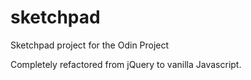 # sketchpad
Sketchpad project for the Odin Project

Completely refactored from jQuery to vanilla Javascript.

